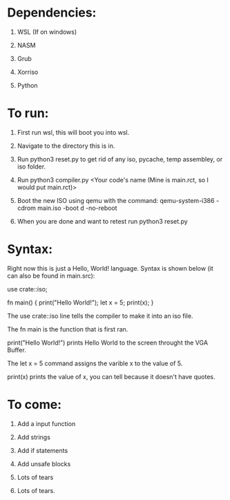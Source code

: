# Dependencies:

1. WSL (If on windows)

2. NASM

3. Grub 

4. Xorriso

5. Python

# To run:

1. First run wsl, this will boot you into wsl.

2. Navigate to the directory this is in.

3. Run python3 reset.py to get rid of any iso, pycache, temp assembley, or iso folder.

4. Run python3 compiler.py <Your code's name (Mine is main.rct, so I would put main.rct)>

5. Boot the new ISO using qemu with the command: 
qemu-system-i386 -cdrom main.iso -boot d -no-reboot

6. When you are done and want to retest run python3 reset.py

# Syntax:

Right now this is just a Hello, World! language.
Syntax is shown below (it can also be found in main.src):

use crate::iso;

fn main() {
    print("Hello World!");
    let x = 5;
    print(x);
}

The use crate::iso line tells the compiler to make it into an iso file.

The fn main is the function that is first ran.

print("Hello World!") prints Hello World to the screen throught the VGA Buffer.

The let x = 5 command assigns the varible x to the value of 5.

print(x) prints the value of x, you can tell because it doesn't have quotes.

# To come:

1. Add a input function

2. Add strings

3. Add if statements

4. Add unsafe blocks

5. Lots of tears

6. Lots of tears.
